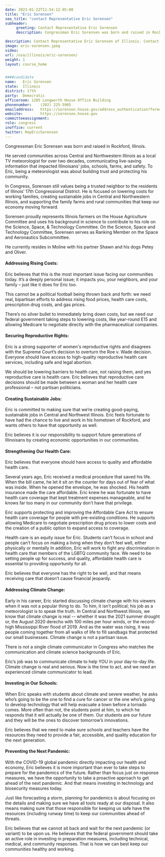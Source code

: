 ```yaml
---
date: 2023-01-22T11:54:12-05:00
title: "Eric Sorensen"
seo_title: "contact Representative Eric Sorensen"
subheader:
     greeting: Contact Representative Eric Sorensen 
     description: Congressman Eric Sorensen was born and raised in Rockford, Illinois.

description: Contact Representative Eric Sorensen of Illinois. Contact information for Eric Sorensen includes email address, phone number, and mailing address.
image: eric-sorensen.jpeg
video: 
url: /usa/illinois/eric-sorensen/
weight: 1
layout: course_home


####candidate
name:	Eric Sorensen
state:	Illinois
district: 17th
party:	Democratic
officeroom:	1205 Longworth House Office Building
phonenumber:	(202) 225-5905
emailaddress:	https://sorensen.house.gov/address_authentication?form=/contact
website:		https://sorensen.house.gov
committeeassignment: 
role: congress
inoffice: current
twitter: RepEricSorensen
---
```

Congressman Eric Sorensen was born and raised in Rockford, Illinois.

He served communities across Central and Northwestern Illinois as a local TV meteorologist for over two decades, communicating live-saving information that impacted Illinoisans’ jobs, schools, farms, and safety. To Eric, being a meteorologist was about building trust and protecting his community.

In Congress, Sorensen still values being a trusted neighbor to the residents of Illinois’ 17th Congressional District. He is focused on lowering costs for working families, creating sustainable jobs in Central and Northwestern Illinois, and supporting the family farms and rural communities that keep our economy moving forward.

Sorensen proudly represents Illinois farmers on the House Agriculture Committee and uses his background in science to contribute to his role on the Science, Space, & Technology Committee. On the Science, Space and Technology Committee, Sorensen serves as Ranking Member on the Space and Aeronautics Subcommittee.

He currently resides in Moline with his partner Shawn and his dogs Petey and Oliver.

#### Addressing Rising Costs:

Eric believes that this is the most important issue facing our communities today. It’s a deeply personal issue; it impacts you, your neighbors, and your family – just like it does for Eric too.

This cannot be a political football being thrown back and forth: we need real, bipartisan efforts to address rising food prices, health care costs, prescription drug costs, and gas prices.

There’s no silver bullet to immediately bring down costs, but we need our federal government taking steps to lowering costs, like year-round E15 and allowing Medicare to negotiate directly with the pharmaceutical companies.

#### Securing Reproductive Rights:

Eric is a strong supporter of women's reproductive rights and disagrees with the Supreme Court’s decision to overturn the Roe v. Wade decision. Everyone should have access to high-quality reproductive health care services, including safe and legal abortion.

We should be lowering barriers to health care, not raising them, and yes reproductive care is health care. Eric believes that reproductive care decisions should be made between a woman and her health care professional – not partisan politicians.

#### Creating Sustainable Jobs:
Eric is committed to making sure that we’re creating good-paying, sustainable jobs in Central and Northwest Illinois. Eric feels fortunate to have had the chance to live and work in his hometown of Rockford, and wants others to have that opportunity as well. 

Eric believes it is our responsibility to support future generations of Illinoisans by creating economic opportunities in our communities. 

#### Strengthening Our Health Care:

Eric believes that everyone should have access to quality and affordable health care.

Several years ago, Eric received a medical procedure that saved his life. When the bill came, he let it sit on the counter for days out of fear of what was inside. When he opened the envelope, he was shocked. His health insurance made the care affordable. Eric knew he was fortunate to have health care coverage that kept treatment expenses manageable, and he knows far too many in our community don’t have that privilege. 

Eric supports protecting and improving the Affordable Care Act to ensure health care coverage for people with pre-existing conditions. He supports allowing Medicare to negotiate prescription drug prices to lower costs and the creation of a public option to expand access to coverage. 

Health care is an equity issue for Eric. Students can’t focus in school and people can’t focus on making a living when they don’t feel well, either physically or mentally In addition, Eric will work to fight any discrimination in health care that members of the LGBTQ community face. We need to be setting people up for success, and quality, affordable health care is essential to providing opportunity for all. 

Eric believes that everyone has the right to be well, and that means receiving care that doesn’t cause financial jeopardy.

#### Addressing Climate Change: 
Early in his career, Eric started discussing climate change with his viewers when it was not a popular thing to do. To him, it isn’t political; his job as a meteorologist is to speak the truth. In Central and Northwest Illinois, we know that climate change is real -- whether it was the 2021 summer drought or, the August 2020 derecho with 100 miles per hour winds, or the record-high Mississippi River flood of 2019. And as the water was rising, it was people coming together from all walks of life to fill sandbags that protected our small businesses. Climate change is not a partisan issue. 

There is not a single climate communicator in Congress who matches the communication and climate science backgrounds of Eric.

Eric’s job was to communicate climate to help YOU in your day-to-day life. Climate change is real and serious. Now is the time to act, and we need an experienced climate communicator to lead. 

#### Investing in Our Schools:
When Eric speaks with students about climate and severe weather, he asks who’s going to be the one to find a cure for cancer or the one who’s going to develop technology that will help evacuate a town before a tornado comes. More often than not, the students point at him, to which he responds that it will actually be one of them. Our students are our future and they will be the ones to discover tomorrow’s innovations.

Eric believes that we need to make sure schools and teachers have the resources they need to provide a fair, accessible, and quality education for the next generation. 

#### Preventing the Next Pandemic:
With the COVID-19 global pandemic directly impacting our health and economy, Eric believes it is more important than ever to take steps to prepare for the pandemics of the future. Rather than focus just on response measures, we have the opportunity to take a proactive approach to get ahead of the next pandemic. And that means investing in technology and biosecurity measures today. 

Just like forecasting a storm, planning for pandemics is about focusing on the details and making sure we have all tools ready at our disposal. It also means making sure that those responsible for keeping us safe have the resources (including runway time) to keep our communities ahead of threats. 

Eric believes that we cannot sit back and wait for the next pandemic (or variant) to be upon us. He believes that the federal government should take an active role in investing in preparation measures, including technical, medical, and community responses. That is how we can best keep our communities healthy and working.